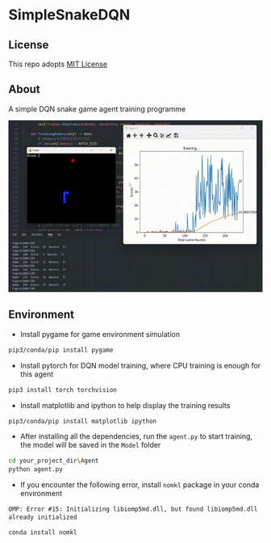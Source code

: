 # SimpleSnakeDQN

## License

This repo adopts [MIT License](https://spdx.org/licenses/MIT)

## About

A simple DQN snake game agent training programme

![demo.gif](/Resource/Demo.gif)

## Environment

- Install pygame for game environment simulation
```bash
pip3/conda/pip install pygame
```

- Install pytorch for DQN model training, where CPU training is enough for this agent
```bash
pip3 install torch torchvision
```

- Install matplotlib and ipython to help display the training results
```bash
pip3/conda/pip install matplotlib ipython
```

- After installing all the dependencies, run the `agent.py` to start training, the model will be saved in the `Model` folder
```bash
cd your_project_dir\Agent
python agent.py
```

- If you encounter the following error, install `nomkl` package in your conda environment
```
OMP: Error #15: Initializing libiomp5md.dll, but found libiomp5md.dll already initialized
```
```bash
conda install nomkl
```